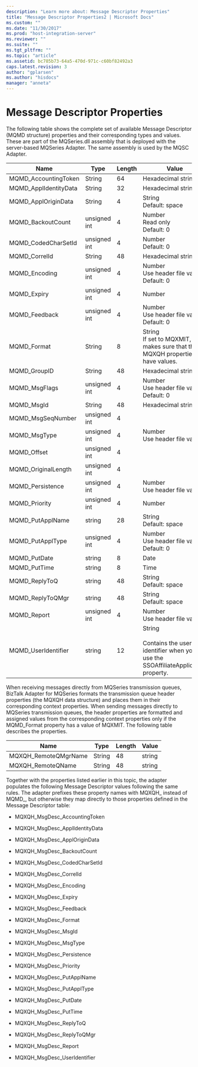 ```yaml
---
description: "Learn more about: Message Descriptor Properties"
title: "Message Descriptor Properties2 | Microsoft Docs"
ms.custom: ""
ms.date: "11/30/2017"
ms.prod: "host-integration-server"
ms.reviewer: ""
ms.suite: ""
ms.tgt_pltfrm: ""
ms.topic: "article"
ms.assetid: bc785b73-64a5-470d-971c-c60bf82492a3
caps.latest.revision: 3
author: "gplarsen"
ms.author: "hisdocs"
manager: "anneta"
---
```

# Message Descriptor Properties
The following table shows the complete set of available Message Descriptor (MQMD structure) properties and their corresponding types and values. These are part of the MQSeries.dll assembly that is deployed with the server-based MQSeries Adapter. The same assembly is used by the MQSC Adapter.  
  
|Name|Type|Length|Value|  
|----------|----------|------------|-----------|  
|MQMD_AccountingToken|String|64|Hexadecimal string|  
|MQMD_ApplIdentityData|String|32|Hexadecimal string|  
|MQMD_ApplOriginData|String|4|String<br />Default: space|  
|MQMD_BackoutCount|unsigned int|4|Number<br />Read only<br />Default: 0|  
|MQMD_CodedCharSetId|unsigned int|4|Number<br />Default: 0|  
|MQMD_CorrelId|String|48|Hexadecimal string|  
|MQMD_Encoding|unsigned int|4|Number<br />Use header file value. Default: 0|  
|MQMD_Expiry|unsigned int|4|Number|  
|MQMD_Feedback|unsigned int|4|Number<br />Use header file value. Default: 0|  
|MQMD_Format|String|8|String<br />If set to MQXMIT, makes sure that the MQXQH properties have values.|  
|MQMD_GroupID|String|48|Hexadecimal string|  
|MQMD_MsgFlags|unsigned int|4|Number<br />Use header file value. Default: 0|  
|MQMD_MsgId|String|48|Hexadecimal string|  
|MQMD_MsgSeqNumber|unsigned int|4||  
|MQMD_MsgType|unsigned int|4|Number<br />Use header file value.|  
|MQMD_Offset|unsigned int|4||  
|MQMD_OriginalLength|unsigned int|4||  
|MQMD_Persistence|unsigned int|4|Number<br />Use header file value.|  
|MQMD_Priority|unsigned int|4|Number|  
|MQMD_PutApplName|string|28|String<br />Default: space|  
|MQMD_PutApplType|unsigned int|4|Number<br />Use header file value. Default: 0|  
|MQMD_PutDate|string|8|Date|  
|MQMD_PutTime|string|8|Time|  
|MQMD_ReplyToQ|string|48|String<br />Default: space|  
|MQMD_ReplyToQMgr|string|48|String<br />Default: space|  
|MQMD_Report|unsigned int|4|Number<br />Use header file value.|  
|MQMD_UserIdentifier|string|12|String<br /><br /> Contains the user identifier when you use the SSOAffiliateApplication property.|  
  
 When receiving messages directly from MQSeries transmission queues, BizTalk Adapter for MQSeries formats the transmission queue header properties (the MQXQH data structure) and places them in their corresponding context properties. When sending messages directly to MQSeries transmission queues, the header properties are formatted and assigned values from the corresponding context properties only if the MQMD_Format property has a value of MQXMIT. The following table describes the properties.  
  
|Name|Type|Length|Value|  
|----------|----------|------------|-----------|  
|MQXQH_RemoteQMgrName|String|48|string|  
|MQXQH_RemoteQName|String|48|string|  
  
 Together with the properties listed earlier in this topic, the adapter populates the following Message Descriptor values following the same rules. The adapter prefixes these property names with MQXQH_ instead of MQMD_, but otherwise they map directly to those properties defined in the Message Descriptor table:  
  
-   MQXQH_MsgDesc_AccountingToken  
  
-   MQXQH_MsgDesc_ApplIdentityData  
  
-   MQXQH_MsgDesc_ApplOriginData  
  
-   MQXQH_MsgDesc_BackoutCount  
  
-   MQXQH_MsgDesc_CodedCharSetId  
  
-   MQXQH_MsgDesc_CorrelId  
  
-   MQXQH_MsgDesc_Encoding  
  
-   MQXQH_MsgDesc_Expiry  
  
-   MQXQH_MsgDesc_Feedback  
  
-   MQXQH_MsgDesc_Format  
  
-   MQXQH_MsgDesc_MsgId  
  
-   MQXQH_MsgDesc_MsgType  
  
-   MQXQH_MsgDesc_Persistence  
  
-   MQXQH_MsgDesc_Priority  
  
-   MQXQH_MsgDesc_PutApplName  
  
-   MQXQH_MsgDesc_PutApplType  
  
-   MQXQH_MsgDesc_PutDate  
  
-   MQXQH_MsgDesc_PutTime  
  
-   MQXQH_MsgDesc_ReplyToQ  
  
-   MQXQH_MsgDesc_ReplyToQMgr  
  
-   MQXQH_MsgDesc_Report  
  
-   MQXQH_MsgDesc_UserIdentifier
